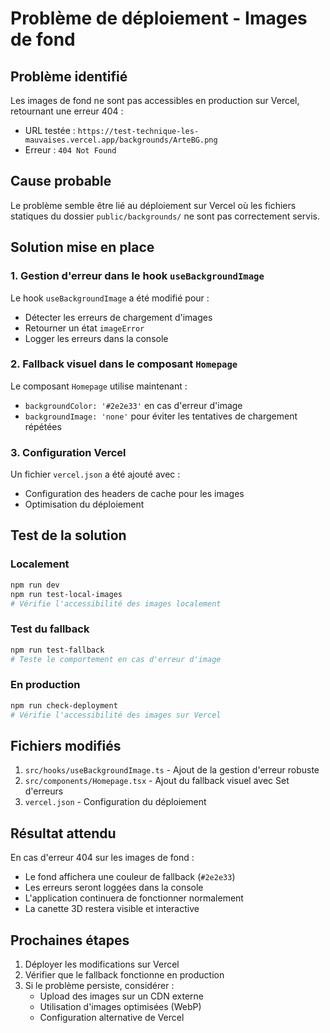 # Problème de déploiement - Images de fond

## Problème identifié

Les images de fond ne sont pas accessibles en production sur Vercel, retournant une erreur 404 :
- URL testée : `https://test-technique-les-mauvaises.vercel.app/backgrounds/ArteBG.png`
- Erreur : `404 Not Found`

## Cause probable

Le problème semble être lié au déploiement sur Vercel où les fichiers statiques du dossier `public/backgrounds/` ne sont pas correctement servis.

## Solution mise en place

### 1. Gestion d'erreur dans le hook `useBackgroundImage`

Le hook `useBackgroundImage` a été modifié pour :
- Détecter les erreurs de chargement d'images
- Retourner un état `imageError` 
- Logger les erreurs dans la console

### 2. Fallback visuel dans le composant `Homepage`

Le composant `Homepage` utilise maintenant :
- `backgroundColor: '#2e2e33'` en cas d'erreur d'image
- `backgroundImage: 'none'` pour éviter les tentatives de chargement répétées

### 3. Configuration Vercel

Un fichier `vercel.json` a été ajouté avec :
- Configuration des headers de cache pour les images
- Optimisation du déploiement

## Test de la solution

### Localement
```bash
npm run dev
npm run test-local-images
# Vérifie l'accessibilité des images localement
```

### Test du fallback
```bash
npm run test-fallback
# Teste le comportement en cas d'erreur d'image
```

### En production
```bash
npm run check-deployment
# Vérifie l'accessibilité des images sur Vercel
```

## Fichiers modifiés

1. `src/hooks/useBackgroundImage.ts` - Ajout de la gestion d'erreur robuste
2. `src/components/Homepage.tsx` - Ajout du fallback visuel avec Set d'erreurs
3. `vercel.json` - Configuration du déploiement

## Résultat attendu

En cas d'erreur 404 sur les images de fond :
- Le fond affichera une couleur de fallback (`#2e2e33`)
- Les erreurs seront loggées dans la console
- L'application continuera de fonctionner normalement
- La canette 3D restera visible et interactive

## Prochaines étapes

1. Déployer les modifications sur Vercel
2. Vérifier que le fallback fonctionne en production
3. Si le problème persiste, considérer :
   - Upload des images sur un CDN externe
   - Utilisation d'images optimisées (WebP)
   - Configuration alternative de Vercel 